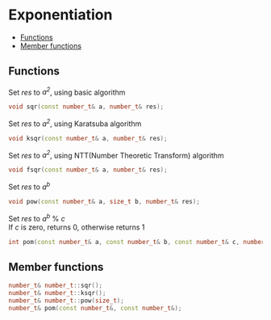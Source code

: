 <h1>Exponentiation</h1>

 * [Functions](#functions)
 * [Member functions](#memberfunctions)

<h2 id="functions">Functions</h2>

Set _res_ to _a<sup>2</sup>_, using basic algorithm  
```C++
void sqr(const number_t& a, number_t& res);
```

Set _res_ to _a<sup>2</sup>_, using Karatsuba algorithm  
```C++
void ksqr(const number_t& a, number_t& res);
```

Set _res_ to _a<sup>2</sup>_, using NTT(Number Theoretic Transform) algorithm
```C++
void fsqr(const number_t& a, number_t& res);
```

Set _res_ to _a<sup>b</sup>_
```C++
void pow(const number_t& a, size_t b, number_t& res);
```

Set _res_ to _a<sup>b</sup>_ % _c_  
If _c_ is zero, returns 0, otherwise returns 1
```C++
int pom(const number_t& a, const number_t& b, const number_t& c, number_t& res);
```

<h2 id="memberfunctions">Member functions</h2>

```C++
number_t& number_t::sqr();
number_t& number_t::ksqr();
number_t& number_t::pow(size_t);
number_t& pom(const number_t&, const number_t&);
```
